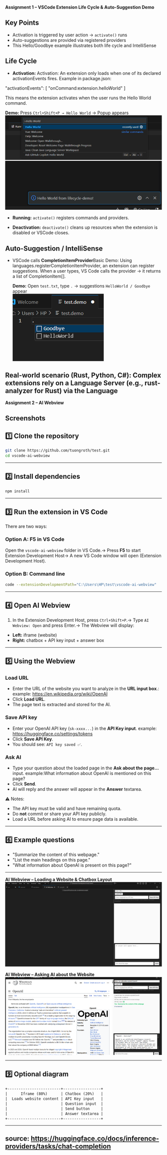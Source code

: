 **Assignment 1 –  VSCode Extension Life Cycle & Auto-Suggestion Demo**

## Key Points

* Activation is triggered by user action → `activate()` runs
* Auto-suggestions are provided via registered providers
* This Hello/Goodbye example illustrates both life cycle and IntelliSense

## Life Cycle

* **Activation:** Activation: An extension only loads when one of its declared activationEvents fires.
Example in package.json:

"activationEvents": [
  "onCommand:extension.helloWorld"
]


This means the extension activates when the user runs the Hello World command.


  **Demo:** Press `Ctrl+Shift+P → Hello World` → Popup appears  
  ![Hello World Command Trigger](https://github.com/tuongroth/screenshot/blob/main/assets/553073624_649976174573743_1105425583170252892_n.png)
  ![Popup Display](https://github.com/tuongroth/screenshot/blob/main/assets/553217333_782106247781651_5930813630517325974_n.png)

* **Running:** `activate()` registers commands and providers.

* **Deactivation:** `deactivate()` cleans up resources when the extension is disabled or VSCode closes.

## Auto-Suggestion / IntelliSense

* VSCode calls **CompletionItemProvider**Basic Demo:
Using languages.registerCompletionItemProvider, an extension can register suggestions.
When a user types, VS Code calls the provider → it returns a list of CompletionItem[].

  **Demo:** Open `test.txt`, type `.` → suggestions `HelloWorld / Goodbye` appear  
  ![Auto-Suggestion Example](https://github.com/tuongroth/screenshot/blob/main/assets/553590479_1071886631801148_3727056619677516986_n.png)

Real-world scenario (Rust, Python, C#):
Complex extensions rely on a Language Server (e.g., rust-analyzer for Rust) via the Language
---








**Assignment 2 – AI Webview**

## Screenshots


## 1️⃣ Clone the repository

```bash
git clone https://github.com/tuongroth/test.git
cd vscode-ai-webview
````

---

## 2️⃣ Install dependencies

```bash
npm install
```

---

## 3️⃣ Run the extension in VS Code

There are two ways:

### Option A: F5 in VS Code

Open the `vscode-ai-webview` folder in VS Code.-> Press **F5** to start Extension Development Host-> A new VS Code window will open (Extension Development Host).

### Option B: Command line

```bash
code --extensionDevelopmentPath="C:\Users\HP\test\vscode-ai-webview"
```

---

## 4️⃣ Open AI Webview

1. In the Extension Development Host, press `Ctrl+Shift+P`.-> Type `AI Webview: Open` and press Enter.-> The Webview will display:

* **Left:** iframe (website)
* **Right:** chatbox + API key input + answer box

---

## 5️⃣ Using the Webview

### Load URL

* Enter the URL of the website you want to analyze in the **URL input box**.: example: https://en.wikipedia.org/wiki/OpenAI
* Click **Load URL**.
* The page text is extracted and stored for the AI.

### Save API key

* Enter your OpenAI API key (`sk-xxxx...`) in the **API Key input**. example: https://huggingface.co/settings/tokens
* Click **Save API Key**.
* You should see: `API key saved ✅`.

### Ask AI

* Type your question about the loaded page in the **Ask about the page…** input. example:What information about OpenAI is mentioned on this page?
* Click **Send**.
* AI will reply and the answer will appear in the **Answer** textarea.

⚠️ Notes:

* The API key must be valid and have remaining quota.
* Do **not** commit or share your API key publicly.
* Load a URL before asking AI to ensure page data is available.

---

## 6️⃣ Example questions

* "Summarize the content of this webpage."
* "List the main headings on this page."
* "What information about OpenAI is present on this page?"

---
**AI Webview – Loading a Website & Chatbox Layout**  
![AI Webview Example 1](https://github.com/tuongroth/screenshot/blob/main/assets/553403895_697595876703086_1153140202464501344_n.png)

**AI Webview – Asking AI about the Website**  
![AI Webview Example 2](https://github.com/tuongroth/screenshot/blob/main/assets/553414570_1301683024502487_6089137219557561561_n.png)

---




## 9️⃣ Optional diagram

```
+------------------------+-----------------+
|      Iframe (80%)      | Chatbox (20%)   |
|  Loads website content | API Key input   |
|                        | Question input  |
|                        | Send button     |
|                        | Answer textarea |
+------------------------+-----------------+
```

---
source: https://huggingface.co/docs/inference-providers/tasks/chat-completion
---
